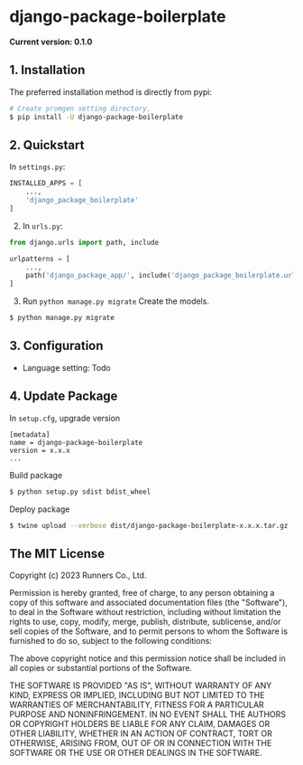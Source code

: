 # django-package-boilerplate
**Current version: 0.1.0**

## 1. Installation

The preferred installation method is directly from pypi:

```bash
# Create promgen setting directory.
$ pip install -U django-package-boilerplate
```

## 2. Quickstart

In ``settings.py``:

```python
INSTALLED_APPS = [
    ...,
    'django_package_boilerplate'
]
```

2. In ``urls.py``:

```python
from django.urls import path, include

urlpatterns = [
    ...,
    path('django_package_app/', include('django_package_boilerplate.urls')),
]
```

3. Run ``python manage.py migrate``
Create the models.
```bash
$ python manage.py migrate
```

## 3. Configuration
- Language setting: Todo

## 4. Update Package

In ``setup.cfg``, upgrade version
```
[metadata]
name = django-package-boilerplate
version = x.x.x
...
```

Build package
```bash
$ python setup.py sdist bdist_wheel
```

Deploy package
```bash
$ twine upload --verbose dist/django-package-boilerplate-x.x.x.tar.gz
```

## The MIT License

Copyright (c) 2023 Runners Co., Ltd.

Permission is hereby granted, free of charge, to any person obtaining a copy
of this software and associated documentation files (the "Software"), to deal
in the Software without restriction, including without limitation the rights
to use, copy, modify, merge, publish, distribute, sublicense, and/or sell
copies of the Software, and to permit persons to whom the Software is
furnished to do so, subject to the following conditions:

The above copyright notice and this permission notice shall be included in all
copies or substantial portions of the Software.

THE SOFTWARE IS PROVIDED "AS IS", WITHOUT WARRANTY OF ANY KIND, EXPRESS OR
IMPLIED, INCLUDING BUT NOT LIMITED TO THE WARRANTIES OF MERCHANTABILITY,
FITNESS FOR A PARTICULAR PURPOSE AND NONINFRINGEMENT. IN NO EVENT SHALL THE
AUTHORS OR COPYRIGHT HOLDERS BE LIABLE FOR ANY CLAIM, DAMAGES OR OTHER
LIABILITY, WHETHER IN AN ACTION OF CONTRACT, TORT OR OTHERWISE, ARISING FROM,
OUT OF OR IN CONNECTION WITH THE SOFTWARE OR THE USE OR OTHER DEALINGS IN THE
SOFTWARE.
